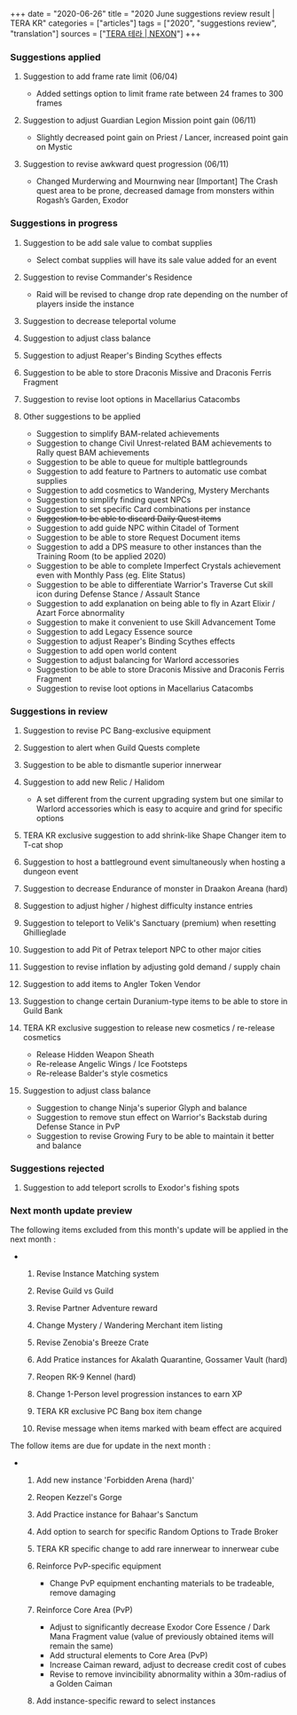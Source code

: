 +++
date = "2020-06-26"
title = "2020 June suggestions review result | TERA KR"
categories = ["articles"]
tags = ["2020", "suggestions review", "translation"]
sources = ["[TERA 테라 | NEXON](http://tera.nexon.com/news/gmnote/view.aspx?n4ArticleSN=490)"]
+++

### Suggestions applied

1. Suggestion to add frame rate limit (06/04)

    - Added settings option to limit frame rate between 24 frames to 300 frames

2. Suggestion to adjust Guardian Legion Mission point gain (06/11)

    - Slightly decreased point gain on Priest / Lancer, increased point gain on Mystic

3. Suggestion to revise awkward quest progression (06/11)

    - Changed Murderwing and Mournwing near [Important] The Crash quest area to be prone, decreased damage from monsters within Rogash’s Garden, Exodor

### Suggestions in progress

1. Suggestion to be add sale value to combat supplies

    - Select combat supplies will have its sale value added for an event

2. Suggestion to revise Commander's Residence

    - Raid will be revised to change drop rate depending on the number of players inside the instance

3. Suggestion to decrease teleportal volume

4. Suggestion to adjust class balance

5. Suggestion to adjust Reaper's Binding Scythes effects

6. Suggestion to be able to store Draconis Missive and Draconis Ferris Fragment

7. Suggestion to revise loot options in Macellarius Catacombs

8. Other suggestions to be applied

    - Suggestion to simplify BAM-related achievements
    - Suggestion to change Civil Unrest-related BAM achievements to Rally quest BAM achievements
    - Suggestion to be able to queue for multiple battlegrounds
    - Suggestion to add feature to Partners to automatic use combat supplies
    - Suggestion to add cosmetics to Wandering, Mystery Merchants
    - Suggestion to simplify finding quest NPCs
    - Suggestion to set specific Card combinations per instance
    - ~~Suggestion to be able to discard Daily Quest items~~
    - Suggestion to add guide NPC within Citadel of Torment
    - Suggestion to be able to store Request Document items
    - Suggestion to add a DPS measure to other instances than the Training Room (to be applied 2020)
    - Suggestion to be able to complete Imperfect Crystals achievement even with Monthly Pass (eg. Elite Status)
    - Suggestion to be able to differentiate Warrior's Traverse Cut skill icon during Defense Stance / Assault Stance
    - Suggestion to add explanation on being able to fly in Azart Elixir / Azart Force abnormality
    - Suggestion to make it convenient to use Skill Advancement Tome
    - Suggestion to add Legacy Essence source
    - Suggestion to adjust Reaper's Binding Scythes effects
    - Suggestion to add open world content
    - Suggestion to adjust balancing for Warlord accessories
    - Suggestion to be able to store Draconis Missive and Draconis Ferris Fragment
    - Suggestion to revise loot options in Macellarius Catacombs

### Suggestions in review

1. Suggestion to revise PC Bang-exclusive equipment

2. Suggestion to alert when Guild Quests complete

3. Suggestion to be able to dismantle superior innerwear

4. Suggestion to add new Relic / Halidom

    - A set different from the current upgrading system but one similar to Warlord accessories which is easy to acquire and grind for specific options

5. TERA KR exclusive suggestion to add shrink-like Shape Changer item to T-cat shop

6. Suggestion to host a battleground event simultaneously when hosting a dungeon event

7. Suggestion to decrease Endurance of monster in Draakon Areana (hard)

8. Suggestion to adjust higher / highest difficulty instance entries

9. Suggestion to teleport to Velik's Sanctuary (premium) when resetting Ghillieglade

10. Suggestion to add Pit of Petrax teleport NPC to other major cities

11. Suggestion to revise inflation by adjusting gold demand / supply chain

12. Suggestion to add items to Angler Token Vendor

13. Suggestion to change certain Duranium-type items to be able to store in Guild Bank

14. TERA KR exclusive suggestion to release new cosmetics / re-release cosmetics

    - Release Hidden Weapon Sheath
    - Re-release Angelic Wings / Ice Footsteps
    - Re-release Balder's style cosmetics

15. Suggestion to adjust class balance

    - Suggestion to change Ninja's superior Glyph and balance
    - Suggestion to remove stun effect on Warrior's Backstab during Defense Stance in PvP
    - Suggestion to revise Growing Fury to be able to maintain it better and balance

### Suggestions rejected

1. Suggestion to add teleport scrolls to Exodor's fishing spots

### Next month update preview

The following items excluded from this month's update will be applied in the next month :

- 
    1. Revise Instance Matching system

    2. Revise Guild vs Guild

    3. Revise Partner Adventure reward

    4. Change Mystery / Wandering Merchant item listing

    5. Revise Zenobia's Breeze Crate

    6. Add Pratice instances for Akalath Quarantine, Gossamer Vault (hard)

    7. Reopen RK-9 Kennel (hard)

    8. Change 1-Person level progression instances to earn XP

    9. TERA KR exclusive PC Bang box item change

    10. Revise message when items marked with beam effect are acquired

The follow items are due for update in the next month :

- 
    1. Add new instance 'Forbidden Arena (hard)'

    2. Reopen Kezzel's Gorge

    3. Add Practice instance for Bahaar's Sanctum

    4. Add option to search for specific Random Options to Trade Broker

    5. TERA KR specific change to add rare innerwear to innerwear cube

    6. Reinforce PvP-specific equipment

        - Change PvP equipment enchanting materials to be tradeable, remove damaging

    7. Reinforce Core Area (PvP)

        - Adjust to significantly decrease Exodor Core Essence / Dark Mana Fragment value (value of previously obtained items will remain the same)
        - Add structural elements to Core Area (PvP)
        - Increase Caiman reward, adjust to decrease credit cost of cubes
        - Revise to remove invincibility abnormality within a 30m-radius of a Golden Caiman

    8. Add instance-specific reward to select instances
